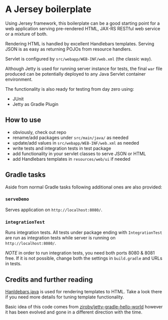 # A Jersey boilerplate
Using Jersey framework, this boilerplate can be a good starting point for a web application serving pre-rendered HTML, JAX-RS RESTful web service or a mixture of both.

Rendering HTML is handled by excellent Handlebars templates. Serving JSON is as easy as returning POJOs from resource handlers.

Servlet is configured by `src/webapp/WEB-INF/web.xml` (the classic way).

Although Jetty is used for running server instance for tests, the final `war` file produced can be potentially deployed to any Java Servlet container environment.

The functionality is also ready for testing from day zero using:
 - JUnit
 - Jetty as Gradle Plugin

## How to use
 - obviously, check out repo
 - rename/add packages under `src/main/java/` as needed
 - update/add values in `src/webapp/WEB-INF/web.xml` as needed
 - write tests and integration tests in test package
 - add functionality in your servlet classes to serve JSON or HTML
 - add Handlebars templates in `resources/web/ui` if needed

## Gradle tasks
Aside from normal Gradle tasks following additional ones are also provided:

### `serveDemo`
Serves application on `http://localhost:8080/`.

### `integrationTest`
Runs integration tests. All tests under package ending with `IntegrationTest` are run as integration tests while server is running on `http://localhost:8080/`.

*NOTE* in order to run integration tests, you need both ports 8080 & 8081 free. If it is not possible, change both the settings in `build.gradle` and URLs in tests.


## Credits and further reading
[Hanldebars.java](https://github.com/jknack/handlebars.java) is used for rendering templates to HTML. Take a look there if you need more details for tuning template functionality.


Basic idea of this code comes from [ziroby/jetty-gradle-hello-world](https://github.com/ziroby/jetty-gradle-hello-world) however it has been evolved and gone in a different direction with the time.